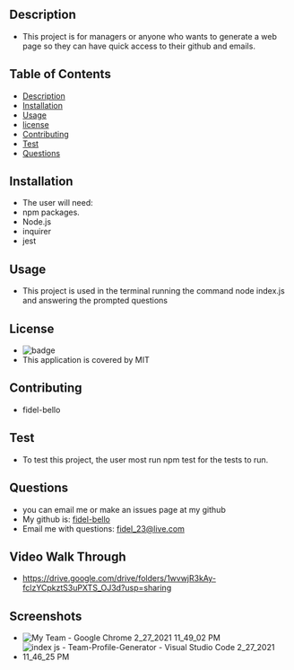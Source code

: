 
   ## Description
   * This project is for managers or anyone who wants to generate a web page so they can have quick access to their github and emails.

   ## Table of Contents
   * [Description](#Description)
   * [Installation](#Installation)
   * [Usage](#Usage)
   * [license](#License)
   * [Contributing](#Contributing)
   * [Test](#Test)
   * [Questions](#Questions)
   
 

   ## Installation
   * The user will need:
   *  npm packages.
   *  Node.js
   *  inquirer
   *  jest

   ## Usage 
   * This project is used in the terminal running the command node index.js and answering the prompted questions

   ## License
   * ![badge](https://img.shields.io/badge/license-MIT-blue)
   * This application is covered by MIT

   ## Contributing
   * fidel-bello

   ## Test
   * To test this project, the user most run npm test for the tests to run.

   ## Questions
   * you can email me or make an issues page at my github
   * My github is: [fidel-bello](https://github.com/fidel-bello)
   * Email me with questions: fidel_23@live.com
   
   ## Video Walk Through
   * https://drive.google.com/drive/folders/1wvwjR3kAy-fclzYCpkztS3uPXTS_OJ3d?usp=sharing
  
  ## Screenshots 
  * ![My Team - Google Chrome 2_27_2021 11_49_02 PM](https://user-images.githubusercontent.com/73322116/109408324-832f5e00-7956-11eb-929b-17d32b412e37.png)
  * ![index js - Team-Profile-Generator - Visual Studio Code 2_27_2021 11_46_25 PM](https://user-images.githubusercontent.com/73322116/109408348-cee20780-7956-11eb-9c3f-d6870a1b7b20.png)